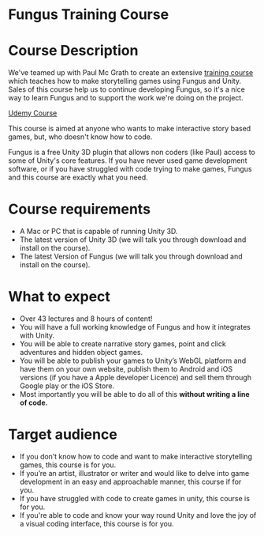 # Fungus Training Course

# Course Description

We've teamed up with Paul Mc Grath to create an extensive [training course] which teaches how to make storytelling games using Fungus and Unity. Sales of this course help us to continue developing Fungus, so it's a nice way to learn Fungus and to support the work we're doing on the project.

[Udemy Course](https://www.udemy.com/make-interactive-games-with-fungus-unity3d-no-coding-required/?couponCode=FungusDiscount2016)

This course is aimed at anyone who wants to make interactive story based games, but, who doesn't know how to code.

Fungus is a free Unity 3D plugin that allows non coders (like Paul) access to some of Unity's core features. If you have never used game development software, or if you have struggled with code trying to make games, Fungus and this course are exactly what you need.

# Course requirements

- A Mac or PC that is capable of running Unity 3D.
- The latest version of Unity 3D (we will talk you through download and install on the course).
- The latest Version of Fungus (we will talk you through download and install on the course).

# What to expect

- Over 43 lectures and 8 hours of content!
- You will have a full working knowledge of Fungus and how it integrates with Unity.
- You will be able to create narrative story games, point and click adventures and hidden object games.
- You will be able to publish your games to Unity’s WebGL platform and have them on your own website, publish them to Android and iOS versions (if you have a Apple developer Licence) and sell them through Google play or the iOS Store.
- Most importantly you will be able to do all of this **without writing a line of code.**

# Target audience

- If you don’t know how to code and want to make interactive storytelling games, this course is for you.
- If you’re an artist, illustrator or writer and would like to delve into game development in an easy and approachable manner, this course if for you.
- If you have struggled with code to create games in unity, this course is for you.
- If you're able to code and know your way round Unity and love the joy of a visual coding interface, this course is for you.

[training course]: https://www.udemy.com/make-interactive-games-with-fungus-unity3d-no-coding-required/?couponCode=FungusDiscount2016

[img training]: https://github.com/snozbot/fungus/raw/master/Docs/resources/training_course/training.png
